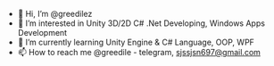 - 👋 Hi, I’m @greedilez
- 👀 I’m interested in Unity 3D/2D C# .Net Developing, Windows Apps Development
- 🌱 I’m currently learning Unity Engine & C# Language, OOP, WPF
- 📫 How to reach me @greedile - telegram, sjssjsn697@gmail.com

<!---
greedilez/greedilez is a ✨ special ✨ repository because its `README.md` (this file) appears on your GitHub profile.
You can click the Preview link to take a look at your changes.
--->
